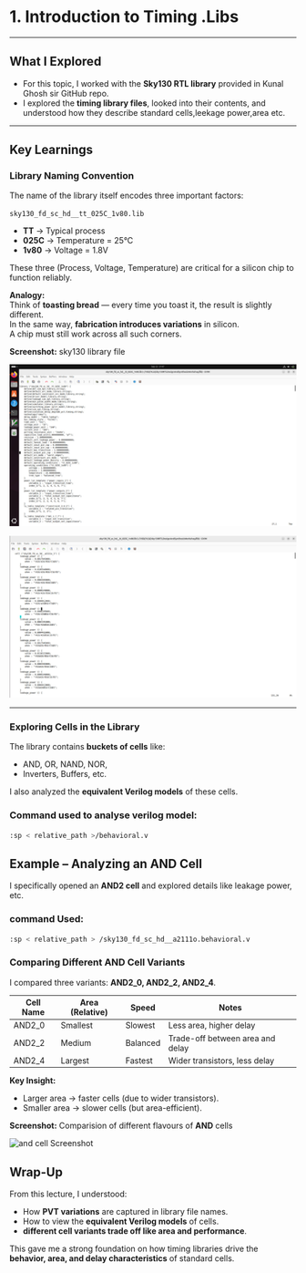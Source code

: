 # 1. Introduction to Timing .Libs  
---

## What I Explored  

- For this topic, I worked with the **Sky130 RTL library** provided in Kunal Ghosh sir GitHub repo.  
- I explored the **timing library files**, looked into their contents, and understood how they describe standard cells,leekage power,area etc.

---

## Key Learnings  

### Library Naming Convention  

The name of the library itself encodes three important factors:  

`sky130_fd_sc_hd__tt_025C_1v80.lib`  

- **TT** → Typical process  
- **025C** → Temperature = 25°C  
- **1v80** → Voltage = 1.8V  

These three (Process, Voltage, Temperature) are critical for a silicon chip to function reliably.  

**Analogy:**  
Think of **toasting bread** — every time you toast it, the result is slightly different.  
In the same way, **fabrication introduces variations** in silicon.  
A chip must still work across all such corners.  

**Screenshot:** sky130 library file

![.lib1 file Screenshot](.Screenshots/lib1.jpg)


![.lib2 file Screenshot](.Screenshots/lib2.jpg)

---

### Exploring Cells in the Library  

The library contains **buckets of cells** like:  
- AND, OR, NAND, NOR,  
- Inverters, Buffers, etc.  

I also analyzed the **equivalent Verilog models** of these cells.  

### Command used to analyse verilog model:  
```bash
:sp < relative_path >/behavioral.v
```

## Example – Analyzing an AND Cell  

I specifically opened an **AND2 cell** and explored details like leakage power, etc.  

### command Used:  

```bash
:sp < relative_path > /sky130_fd_sc_hd__a2111o.behavioral.v
```

### Comparing Different AND Cell Variants  

I compared three variants: **AND2_0, AND2_2, AND2_4**.  

| Cell Name | Area (Relative) | Speed    | Notes                            |
|-----------|-----------------|----------|----------------------------------|
| AND2_0    | Smallest        | Slowest  | Less area, higher delay          |
| AND2_2    | Medium          | Balanced | Trade-off between area and delay |
| AND2_4    | Largest         | Fastest  | Wider transistors, less delay    |

**Key Insight:**  
- Larger area → faster cells (due to wider transistors).  
- Smaller area → slower cells (but area-efficient).  

**Screenshot:** Comparision of different flavours of **AND** cells

![and cell Screenshot](.Screenshots/and.jpg)
 

## Wrap-Up  

From this lecture, I understood:  

- How **PVT variations** are captured in library file names.  
- How to view the **equivalent Verilog models** of cells.  
- **different cell variants trade off like area and performance**.  

This gave me a strong foundation on how timing libraries drive the **behavior, area, and delay characteristics** of standard cells.  

